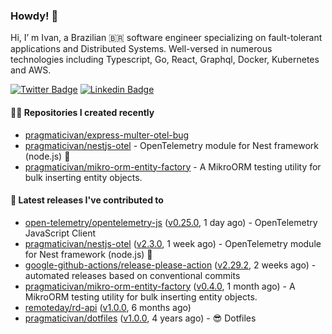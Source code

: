 ### Howdy! 🤠

Hi, I’ m Ivan, a Brazilian 🇧🇷 software engineer specializing on fault-tolerant applications and Distributed Systems. Well-versed in numerous technologies including Typescript, Go, React, Graphql, Docker, Kubernetes and AWS.

[![Twitter Badge](https://img.shields.io/badge/-@pragmaticivan-1ca0f1?style=flat&labelColor=1ca0f1&logo=twitter&logoColor=white&link=https://twitter.com/pragmaticivan)](https://twitter.com/pragmaticivan)
[![Linkedin Badge](https://img.shields.io/badge/-LinkedIn-blue?style=flat&logo=Linkedin&logoColor=white&link=https://www.linkedin.com/in/pragmaticivan/)](https://www.linkedin.com/in/pragmaticivan/)


#### 👨‍💻 Repositories I created recently

- [pragmaticivan/express-multer-otel-bug](https://github.com/pragmaticivan/express-multer-otel-bug)
- [pragmaticivan/nestjs-otel](https://github.com/pragmaticivan/nestjs-otel) - OpenTelemetry module for Nest framework (node.js)  🔭
- [pragmaticivan/mikro-orm-entity-factory](https://github.com/pragmaticivan/mikro-orm-entity-factory) - A MikroORM testing utility for bulk inserting entity objects.

#### 🚀 Latest releases I've contributed to

- [open-telemetry/opentelemetry-js](https://github.com/open-telemetry/opentelemetry-js) ([v0.25.0](https://github.com/open-telemetry/opentelemetry-js/releases/tag/v0.25.0), 1 day ago) - OpenTelemetry JavaScript Client
- [pragmaticivan/nestjs-otel](https://github.com/pragmaticivan/nestjs-otel) ([v2.3.0](https://github.com/pragmaticivan/nestjs-otel/releases/tag/v2.3.0), 1 week ago) - OpenTelemetry module for Nest framework (node.js)  🔭
- [google-github-actions/release-please-action](https://github.com/google-github-actions/release-please-action) ([v2.29.2](https://github.com/google-github-actions/release-please-action/releases/tag/v2.29.2), 2 weeks ago) - automated releases based on conventional commits
- [pragmaticivan/mikro-orm-entity-factory](https://github.com/pragmaticivan/mikro-orm-entity-factory) ([v0.4.0](https://github.com/pragmaticivan/mikro-orm-entity-factory/releases/tag/v0.4.0), 1 month ago) - A MikroORM testing utility for bulk inserting entity objects.
- [remoteday/rd-api](https://github.com/remoteday/rd-api) ([v1.0.0](https://github.com/remoteday/rd-api/releases/tag/v1.0.0), 6 months ago)
- [pragmaticivan/dotfiles](https://github.com/pragmaticivan/dotfiles) ([v1.0.0](https://github.com/pragmaticivan/dotfiles/releases/tag/v1.0.0), 4 years ago) - :sunglasses: Dotfiles
